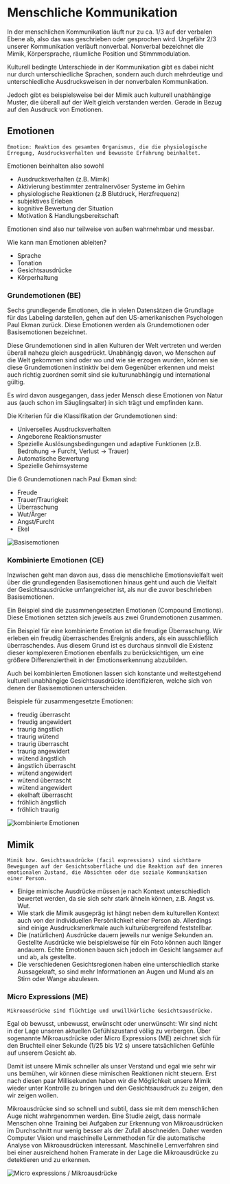 # Menschliche Kommunikation

In der menschlichen Kommunikation läuft nur zu ca. 1/3 auf der verbalen Ebene ab, also das was geschrieben oder gesprochen wird. Ungefähr 2/3 unserer Kommunikation verläuft nonverbal. Nonverbal bezeichnet die Mimik, Körpersprache, räumliche Position und Stimmmodulation.

Kulturell bedingte Unterschiede in der Kommunikation gibt es dabei nicht nur durch unterschiedliche Sprachen, sondern auch durch mehrdeutige und unterschiedliche Ausdrucksweisen in der nonverbalen Kommunikation. 

Jedoch gibt es beispielsweise bei der Mimik auch kulturell unabhängige Muster, die überall auf der Welt gleich verstanden werden. Gerade in Bezug auf den Ausdruck von Emotionen.


<!-- #region -->
## Emotionen

```{admonition} Definition
Emotion: Reaktion des gesamten Organismus, die die physiologische Erregung, Ausdrucksverhalten und bewusste Erfahrung beinhaltet. 
```

Emotionen beinhalten also sowohl
* Ausdrucksverhalten (z.B. Mimik)
* Aktivierung bestimmter zentralnervöser Systeme im Gehirn
* physiologische Reaktionen (z.B Blutdruck, Herzfrequenz)
* subjektives Erleben
* kognitive Bewertung der Situation
* Motivation & Handlungsbereitschaft

Emotionen sind also nur teilweise von außen wahrnehmbar und messbar. 

Wie kann man Emotionen ableiten?
* Sprache
* Tonation
* Gesichtsausdrücke
* Körperhaltung


### Grundemotionen (BE)

Sechs grundlegende Emotionen, die in vielen Datensätzen die Grundlage für das Labeling darstellen, gehen auf den US-amerikanischen Psychologen Paul Ekman zurück. Diese Emotionen werden als Grundemotionen oder Basisemotionen bezeichnet.

Diese Grundemotionen sind in allen Kulturen der Welt vertreten und werden überall nahezu gleich ausgedrückt. Unabhängig davon, wo Menschen auf die Welt gekommen sind oder wo und wie sie erzogen wurden, können sie diese Grundemotionen instinktiv bei dem Gegenüber erkennen und meist auch richtig zuordnen somit sind sie kulturunabhängig und international gültig.

Es wird davon ausgegangen, dass jeder Mensch diese Emotionen von Natur aus (auch schon im Säuglingsalter) in sich trägt und empfinden kann. 

Die Kriterien für die Klassifikation der Grundemotionen sind: 
* Universelles Ausdrucksverhalten
* Angeborene Reaktionsmuster
* Spezielle Auslösungsbedingungen und adaptive Funktionen (z.B. Bedrohung -> Furcht, Verlust -> Trauer)
* Automatische Bewertung
* Spezielle Gehirnsysteme

Die 6 Grundemotionen nach Paul Ekman sind:

* Freude
* Trauer/Traurigkeit
* Überraschung
* Wut/Ärger
* Angst/Furcht
* Ekel

![Basisemotionen](./images/Seven-basic-human-emotions.png)

### Kombinierte Emotionen (CE)

Inzwischen geht man davon aus, dass die menschliche Emotionsvielfalt weit über die grundlegenden Basisemotionen hinaus geht und auch die Vielfalt der Gesichtsausdrücke umfangreicher ist, als nur die zuvor beschrieben Basisemotionen. 

Ein Beispiel sind die zusammengesetzten Emotionen (Compound Emotions). Diese Emotionen setzten sich jeweils aus zwei Grundemotionen zusammen. 

Ein Beispiel für eine kombinierte Emotion ist die freudige Überraschung. Wir erleben ein freudig überraschendes Ereignis anders, als ein ausschließlich überraschendes. Aus diesem Grund ist es durchaus sinnvoll die Existenz dieser komplexeren Emotionen ebenfalls zu berücksichtigen, um eine größere Differenziertheit in der Emotionserkennung abzubilden.

Auch bei kombinierten Emotionen  lassen sich konstante und weitestgehend kulturell unabhängige Gesichtsausdrücke identifizieren, welche sich von denen der Basisemotionen unterscheiden.
  
Beispiele für zusammengesetzte Emotionen:
* freudig überrascht
* freudig angewidert
* traurig ängstlich
* traurig wütend
* traurig überrascht
* traurig angewidert
* wütend ängstlich
* ängstlich überrascht
* wütend angewidert
* wütend überrascht
* wütend angewidert
* ekelhaft überrascht
* fröhlich ängstlich
* fröhlich traurig

![kombinierte Emotionen](./images/CompoundEmotions.jpg)

<!-- #endregion -->

## Mimik

```{admonition} Definition
Mimik bzw. Gesichtsausdrücke (facil expressions) sind sichtbare Bewegungen auf der Gesichtsoberfläche und die Reaktion auf den inneren emotionalen Zustand, die Absichten oder die soziale Kommunikation einer Person.
```
* Einige mimische Ausdrücke müssen je nach Kontext unterschiedlich bewertet werden, da sie sich sehr stark ähneln können, z.B. Angst vs. Wut. 
* Wie stark die Mimik ausgepräg ist hängt neben dem kulturellen Kontext auch von der individuellen Persönlichkeit einer Person ab. Allerdings sind einige Ausdrucksmerkmale auch kulturübergreifend feststellbar. 
* Die (natürlichen) Ausdrücke dauern jeweils nur wenige Sekunden an. Gestellte Ausdrücke wie beispielsweise für ein Foto können auch länger andauern. Echte Emotionen bauen sich jedoch im Gesicht langsamer auf und ab, als gestellte.
* Die verschiedenen Gesichtsregionen haben eine unterschiedlich starke Aussagekraft, so sind mehr Informationen an Augen und Mund als an Stirn oder Wange abzulesen.

### Micro Expressions (ME)

```{admonition} Definition
Mikroausdrücke sind flüchtige und unwillkürliche Gesichtsausdrücke.
```
Egal ob bewusst, unbewusst, erwünscht oder unerwünscht: Wir sind nicht in der Lage unseren aktuellen Gefühlszustand völlig zu verbergen. Über sogenannte Mikroausdrücke oder Micro Expressions (ME) zeichnet sich für den Bruchteil einer Sekunde (1/25 bis 1/2 s) unsere tatsächlichen Gefühle auf unserem Gesicht ab. 

Damit ist unsere Mimik schneller als unser Verstand und egal wie sehr wir uns bemühen, wir können diese mimischen Reaktionen nicht steuern. Erst nach diesen paar Millisekunden haben wir die Möglichkeit unsere Mimik wieder unter Kontrolle zu bringen und den Gesichtsausdruck zu zeigen, den wir zeigen wollen. 

Mikroausdrücke sind so schnell und subtil, dass sie mit dem menschlichen Auge nicht wahrgenommen werden. Eine Studie zeigt, dass normale Menschen ohne Training bei Aufgaben zur Erkennung von Mikroausdrücken im Durchschnitt nur wenig besser als der Zufall abschneiden. Daher werden Computer Vision und maschinelle Lernmethoden für die automatische Analyse von Mikroausdrücken interessant. Maschinelle Lernverfahren sind bei einer ausreichend hohen Framerate in der Lage die Mikroausdrücke zu detektieren und zu erkennen.

![Micro expressions / Mikroausdrücke](./images/lieToMeMicroExpressions.jpg)
